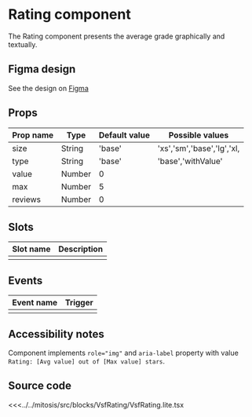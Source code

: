 # Rating component

The Rating component presents the average grade graphically and textually.

<PlaygroundWrapper component="Rating"/>

## Figma design

See the design on [Figma](https://www.figma.com/file/CWOkbpne0tDpSenT4ZEUTQ/%F0%9F%9B%A0-SFUI-2.0-%7C-Development?node-id=10745%3A9627)

## Props

| Prop name    | Type     | Default value | Possible values                        |
| ------------ | -------- | ------------- | -------------------------------------- |
| size         | String   | 'base'        | 'xs','sm','base','lg','xl,             |
| type         | String   | 'base'        | 'base','withValue'                     |
| value        | Number   | 0             |                                        |
| max          | Number   | 5             |                                        |
| reviews      | Number   | 0             |                                        |

## Slots

| Slot name |            Description            |
| --------- | :-------------------------------: |
|           |                                   |

## Events

| Event name        |            Trigger             |
| ----------------- | :----------------------------: |
|                   |                                |

## Accessibility notes

Component implements `role="img"` and `aria-label` property with value `Rating: [Avg value] out of [Max value] stars`.

## Source code

<<<../../mitosis/src/blocks/VsfRating/VsfRating.lite.tsx
